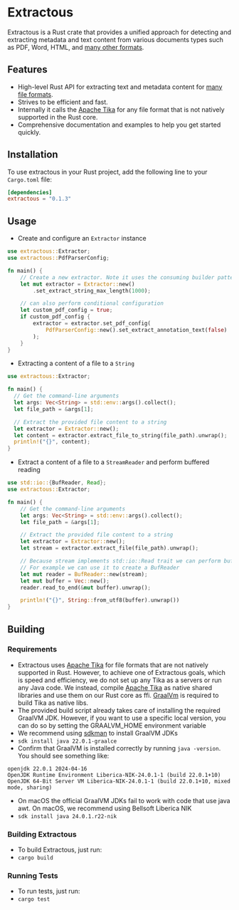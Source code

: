 # Extractous

Extractous is a Rust crate that provides a unified approach for detecting and extracting metadata and text content from
various documents
types such as PDF, Word, HTML, and [many other formats](#supported-file-formats).

## Features

* High-level Rust API for extracting text and metadata content for [many file formats](#supported-file-formats).
* Strives to be efficient and fast.
* Internally it calls the [Apache Tika](https://tika.apache.org/) for any file format that is not natively supported in the Rust core.
* Comprehensive documentation and examples to help you get started quickly.

## Installation

To use extractous in your Rust project, add the following line to your `Cargo.toml` file:

```toml
[dependencies]
extractous = "0.1.3"
```

## Usage

* Create and configure an `Extractor` instance
```rust
use extractous::Extractor;
use extractous::PdfParserConfig;

fn main() {
    // Create a new extractor. Note it uses the consuming builder pattern
    let mut extractor = Extractor::new()
        .set_extract_string_max_length(1000);

    // can also perform conditional configuration
    let custom_pdf_config = true;
    if custom_pdf_config {
        extractor = extractor.set_pdf_config(
            PdfParserConfig::new().set_extract_annotation_text(false)
        );
    }
}
```

* Extracting a content of a file to a `String`
```rust
use extractous::Extractor;

fn main() {
  // Get the command-line arguments
  let args: Vec<String> = std::env::args().collect();
  let file_path = &args[1];

  // Extract the provided file content to a string
  let extractor = Extractor::new();
  let content = extractor.extract_file_to_string(file_path).unwrap();
  println!("{}", content);
}
```

* Extract a content of a file to a `StreamReader` and perform buffered reading
```rust
use std::io::{BufReader, Read};
use extractous::Extractor;

fn main() {
    // Get the command-line arguments
    let args: Vec<String> = std::env::args().collect();
    let file_path = &args[1];

    // Extract the provided file content to a string
    let extractor = Extractor::new();
    let stream = extractor.extract_file(file_path).unwrap();

    // Because stream implements std::io::Read trait we can perform buffered reading
    // For example we can use it to create a BufReader
    let mut reader = BufReader::new(stream);
    let mut buffer = Vec::new();
    reader.read_to_end(&mut buffer).unwrap();

    println!("{}", String::from_utf8(buffer).unwrap())
}
```

## Building

### Requirements
* Extractous uses [Apache Tika](https://tika.apache.org/) for file formats that are not natively supported in Rust. 
  However, to achieve one of Extractous goals, which is speed and efficiency, we do not set up any Tika as a servers or 
  run any Java code. We instead, compile [Apache Tika](https://tika.apache.org/) as native shared libraries and use 
  them on our Rust core as ffi. [GraalVm](https://www.graalvm.org/) is required to build Tika as native libs. 
* The provided build script already takes care of installing the required GraalVM JDK. However, if you want to use a 
  specific local version, you can do so by setting the GRAALVM_HOME environment variable
* We recommend using [sdkman](https://sdkman.io/install) to install GraalVM JDKs
* `sdk install java 22.0.1-graalce`
* Confirm that GraalVM is installed correctly by running `java -version`. You should see something like:
```text
openjdk 22.0.1 2024-04-16
OpenJDK Runtime Environment Liberica-NIK-24.0.1-1 (build 22.0.1+10)
OpenJDK 64-Bit Server VM Liberica-NIK-24.0.1-1 (build 22.0.1+10, mixed mode, sharing)
```
* On macOS the official GraalVM JDKs fail to work with code that use java awt. On macOS, we recommend using
  Bellsoft Liberica NIK
* `sdk install java 24.0.1.r22-nik`

### Building Extractous
* To build Extractous, just run: 
* `cargo build`

### Running Tests
* To run tests, just run:
* `cargo test`